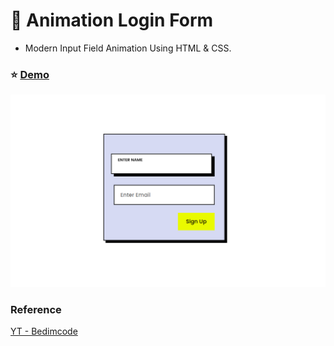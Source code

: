 # :large_blue_diamond: Animation Login Form

- Modern Input Field Animation Using HTML & CSS.

### :star: [Demo](https://fakestandard.github.io/ui-animation-login-form/)

![COVER](./preview.png)

### Reference
[YT - Bedimcode](https://www.youtube.com/watch?v=Ygi-BDNwxPk)

